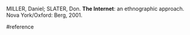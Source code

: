 MILLER, Daniel; SLATER, Don. **The Internet**: an ethnographic approach. Nova York/Oxford: Berg, 2001.

#reference